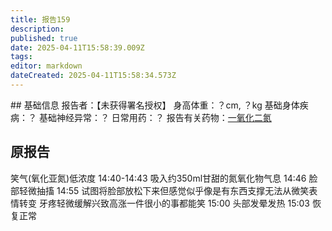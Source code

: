 ```yaml
---
title: 报告159
description: 
published: true
date: 2025-04-11T15:58:39.009Z
tags: 
editor: markdown
dateCreated: 2025-04-11T15:58:34.573Z
---
```


﻿## 基础信息
报告者：【未获得署名授权】
身高体重：？cm, ？kg
基础身体疾病：？
基础神经异常：？
日常用药：？
报告有关药物：[一氧化二氮](/drug/元素周期表)

## 原报告
笑气(氧化亚氮)低浓度
14:40-14:43 吸入约350ml甘甜的氮氧化物气息
14:46 脸部轻微抽搐
14:55 试图将脸部放松下来但感觉似乎像是有东西支撑无法从微笑表情转变 牙疼轻微缓解兴致高涨一件很小的事都能笑
15:00 头部发晕发热
15:03 恢复正常
